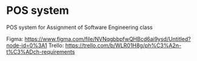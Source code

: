 # POS system
POS system for Assignment of Software Engineering class

Figma: https://www.figma.com/file/NVNqgbbpfwQHBcd6ai9ysd/Untitled?node-id=0%3A1
Trello: https://trello.com/b/WLR01H8g/ph%C3%A2n-t%C3%ADch-requirements
